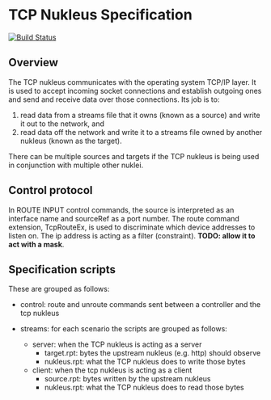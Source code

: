 # TCP Nukleus Specification

[![Build Status][build-status-image]][build-status]

[build-status-image]: https://travis-ci.org/reaktivity/nukleus-tcp.spec.svg?branch=develop
[build-status]: https://travis-ci.org/reaktivity/nukleus-tcp.spec

## Overview

The TCP nukleus communicates with the operating system TCP/IP layer. It is used to accept incoming socket connections and establish outgoing ones and send and receive data over those connections.  Its job is to:
1. read data from a streams file that it owns (known as a source) and write it out to the network, and
2. read data off the network and write it to a streams file owned by another nukleus (known as the target).

There can be multiple sources and targets if the TCP nukleus is being used in conjunction with multiple other nuklei.

## Control protocol

In ROUTE INPUT control commands, the source is interpreted as an interface name and sourceRef as a port number.
The route command extension, TcpRouteEx, is used to discriminate which device addresses to listen on. The ip address is acting as a filter (constraint). **TODO: allow it to act with a mask**.

## Specification scripts

These are grouped as follows:

- control: route and unroute commands sent between a controller and the tcp nukleus

- streams: for each scenario the scripts are grouped as follows:
  - server: when the TCP nukleus is acting as a server 
    - target.rpt: bytes the upstream nukleus (e.g. http) should observe
    - nukleus.rpt: what the TCP nukleus does to write those bytes
  - client: when the tcp nukleus is acting as a client
    - source.rpt: bytes written by the upstream nukleus
    - nukleus.rpt: what the TCP nukleus does to read those bytes
    
